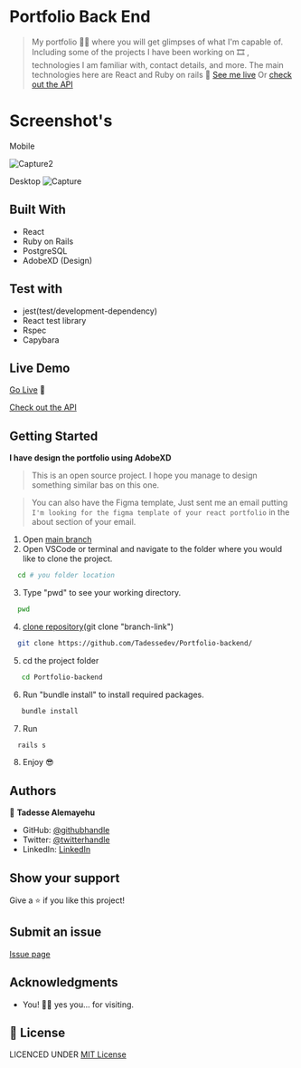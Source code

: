 # Portfolio Back End

> My portfolio ✋🏼 where you will get glimpses of what I'm capable of. Including some of the projects I have been working on 🎞 , technologies I am familiar with, contact details, and more. The main technologies here are React and Ruby on rails 🙌 [See me live](https://www.tadesse.dev) Or [check out the API](https://portfolio.api.tadesse.dev)

# Screenshot's

Mobile

![Capture2](https://user-images.githubusercontent.com/69077061/220669370-7ebf9abc-1116-48e5-812c-eedb48353b2c.PNG)

Desktop
![Capture](https://user-images.githubusercontent.com/69077061/220669388-7dbfaec8-813a-48ff-8584-b521561ca409.PNG)

## Built With

- React
- Ruby on Rails
- PostgreSQL
- AdobeXD (Design)
## Test with

- jest(test/development-dependency)
- React test library
- Rspec
- Capybara

## Live Demo

[Go Live](https://www.tadesse.dev) 🙂

[Check out the API](https://portfolio.api.tadesse.dev)

## Getting Started

**I have design the portfolio using AdobeXD**

> This is an open source project. I hope you manage to design something similar bas on this one.

> You can also have the Figma template, Just sent me an email putting `I'm looking for the figma template of your react portfolio` in the about section of your email.

1. Open [main branch](https://github.com/Tadessedev/Portfolio-backend/)
2. Open VSCode or terminal and navigate to the folder where you would like to clone the project.

  ```bash
    cd # you folder location
  ```

3. Type "pwd" to see your working directory.

  ```bash
    pwd
  ```

4. [clone repository](git@github.com:TadesseDev/Portfolio-backend.git)(git clone "branch-link")

  ```bash
    git clone https://github.com/Tadessedev/Portfolio-backend/
  ```

5. cd the project folder

 ```bash
    cd Portfolio-backend
  ```
6. Run "bundle install" to install required packages.

 ```bash
    bundle install
  ```

7. Run

  ```bash
    rails s
  ```

8. Enjoy 😎

## Authors

👤 **Tadesse Alemayehu**

- GitHub: [@githubhandle](https://github.com/Tadesse-Alemayehu)
- Twitter: [@twitterhandle](https://twitter.com/TadesseWebDev)
- LinkedIn: [LinkedIn](https://www.linkedin.com/in/tadesse-alemayehu-60141a221/)

## Show your support

Give a ⭐️ if you like this project!

## Submit an issue

[Issue page](https://github.com/Tadesse-Alemayehu/portfolio-react/issues)

## Acknowledgments

- You! 🙏🏼 yes you... for visiting.

## 📝 License

LICENCED UNDER [MIT License](LICENSE)

